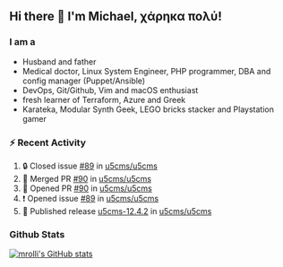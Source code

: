 ## Hi there 👋 I'm Michael, χάρηκα πολύ!

<!--
**mrolli/mrolli** is a ✨ _special_ ✨ repository because its `README.md` (this file) appears on your GitHub profile.

Here are some ideas to get you started:

- 🔭 I’m currently working on ...
- 🌱 I’m currently learning ...
- 👯 I’m looking to collaborate on ...
- 🤔 I’m looking for help with ...
- 💬 Ask me about ...
- 📫 How to reach me: ...
- 😄 Pronouns: ...
- ⚡ Fun fact: ...
-->

### I am a
- Husband and father
- Medical doctor, Linux System Engineer, PHP programmer, DBA and config manager (Puppet/Ansible)
- DevOps, Git/Github, Vim and macOS enthusiast
- fresh learner of Terraform, Azure and Greek
- Karateka, Modular Synth Geek, LEGO bricks stacker and Playstation gamer 

### :zap: Recent Activity

<!--START_SECTION:activity-->
1. 🔒 Closed issue [#89](https://github.com/u5cms/u5cms/issues/89) in [u5cms/u5cms](https://github.com/u5cms/u5cms)
2. 🎉 Merged PR [#90](https://github.com/u5cms/u5cms/pull/90) in [u5cms/u5cms](https://github.com/u5cms/u5cms)
3. 💪 Opened PR [#90](https://github.com/u5cms/u5cms/pull/90) in [u5cms/u5cms](https://github.com/u5cms/u5cms)
4. ❗ Opened issue [#89](https://github.com/u5cms/u5cms/issues/89) in [u5cms/u5cms](https://github.com/u5cms/u5cms)
5. 🚀 Published release [u5cms-12.4.2](https://github.com/u5cms/u5cms/releases/tag/v12.4.2) in [u5cms/u5cms](https://github.com/u5cms/u5cms)
<!--END_SECTION:activity-->

### Github Stats
[![mrolli's GitHub stats](https://github-readme-stats.vercel.app/api?username=mrolli&count_private=true&show_icons=true&theme=transparent)](https://github.com/anuraghazra/github-readme-stats)  
<!-- [![mrolli's Top Langs](https://github-readme-stats.vercel.app/api/top-langs/?username=mrolli&count_private=true&theme=onedark&hide=c%2B%2B,c,html,cmake,makefile&layout=compact)](https://github.com/anuraghazra/github-readme-stats) -->
